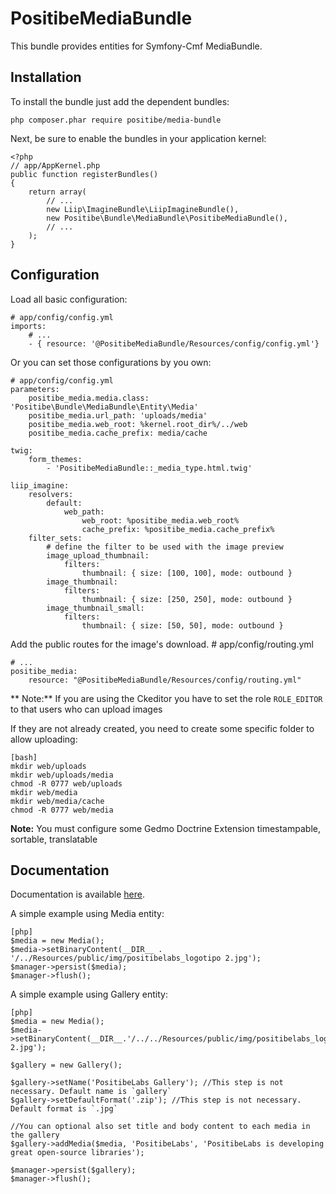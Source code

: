 PositibeMediaBundle
===================

This bundle provides entities for Symfony-Cmf MediaBundle.

Installation
------------

To install the bundle just add the dependent bundles:

    php composer.phar require positibe/media-bundle

Next, be sure to enable the bundles in your application kernel:

    <?php
    // app/AppKernel.php
    public function registerBundles()
    {
        return array(
            // ...
            new Liip\ImagineBundle\LiipImagineBundle(),
            new Positibe\Bundle\MediaBundle\PositibeMediaBundle(),
            // ...
        );
    }

Configuration
-------------

Load all basic configuration:

    # app/config/config.yml
    imports:
        # ...
        - { resource: '@PositibeMediaBundle/Resources/config/config.yml'}

Or you can set those configurations by you own:

    # app/config/config.yml
    parameters:
        positibe_media.media.class: 'Positibe\Bundle\MediaBundle\Entity\Media'
        positibe_media.url_path: 'uploads/media'
        positibe_media.web_root: %kernel.root_dir%/../web
        positibe_media.cache_prefix: media/cache

    twig:
        form_themes:
            - 'PositibeMediaBundle::_media_type.html.twig'

    liip_imagine:
        resolvers:
            default:
                web_path:
                    web_root: %positibe_media.web_root%
                    cache_prefix: %positibe_media.cache_prefix%
        filter_sets:
            # define the filter to be used with the image preview
            image_upload_thumbnail:
                filters:
                    thumbnail: { size: [100, 100], mode: outbound }
            image_thumbnail:
                filters:
                    thumbnail: { size: [250, 250], mode: outbound }
            image_thumbnail_small:
                filters:
                    thumbnail: { size: [50, 50], mode: outbound }

Add the public routes for the image's download.
    # app/config/routing.yml

    # ...
    positibe_media:
        resource: "@PositibeMediaBundle/Resources/config/routing.yml"

** Note:** If you are using the Ckeditor you have to set the role ``ROLE_EDITOR`` to that users who can upload images

If they are not already created, you need to create some specific folder to allow uploading:

    [bash]
    mkdir web/uploads
    mkdir web/uploads/media
    chmod -R 0777 web/uploads
    mkdir web/media
    mkdir web/media/cache
    chmod -R 0777 web/media

**Note:** You must configure some Gedmo Doctrine Extension timestampable, sortable, translatable

Documentation
-------------

Documentation is available [here](Resources/doc/index.rst).

A simple example using Media entity:

    [php]
    $media = new Media();
    $media->setBinaryContent(__DIR__ . '/../Resources/public/img/positibelabs_logotipo 2.jpg');
    $manager->persist($media);
    $manager->flush();

A simple example using Gallery entity:

    [php]
    $media = new Media();
    $media->setBinaryContent(__DIR__.'/../../Resources/public/img/positibelabs_logotipo 2.jpg');

    $gallery = new Gallery();

    $gallery->setName('PositibeLabs Gallery'); //This step is not necessary. Default name is `gallery`
    $gallery->setDefaultFormat('.zip'); //This step is not necessary. Default format is `.jpg`

    //You can optional also set title and body content to each media in the gallery
    $gallery->addMedia($media, 'PositibeLabs', 'PositibeLabs is developing great open-source libraries');

    $manager->persist($gallery);
    $manager->flush();

